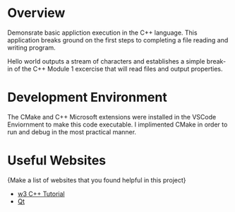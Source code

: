 # Overview

Demonsrate basic appliction execution in the C++ language. This application breaks ground on the first steps to completing a file reading and writing program.

Hello world outputs a stream of characters and establishes a simple break-in of the C++ Module 1 excercise that will read files and output properties.

# Development Environment

 The CMake and C++ Microsoft extensions were installed in the VSCode Enviornment to make this code executable. I implimented CMake in order to run and debug in the most practical manner. 


# Useful Websites

{Make a list of websites that you found helpful in this project}
* [w3 C++ Tutorial](https://www.w3schools.com/cpp/default.asp)
* [Qt](https://www.qt.io/pricing)